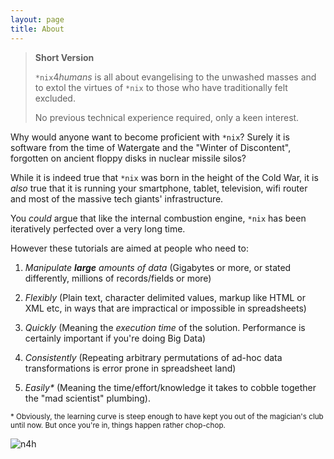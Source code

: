 ```yaml
---
layout: page
title: About
---
```


> **Short Version**
>
> `*nix`4*humans* is all about evangelising to the unwashed masses and to extol the virtues of `*nix` to those who have traditionally felt excluded.
> 
> No previous technical experience required, only a keen interest.

Why would anyone want to become proficient with `*nix`? Surely it is software from the time of Watergate and the "Winter of Discontent", forgotten on ancient floppy disks in nuclear missile silos?

While it is indeed true that `*nix` was born in the height of the Cold War, it is *also* true that it is running your smartphone, tablet, television, wifi router and most of the massive tech giants' infrastructure.

You *could* argue that like the internal combustion engine, `*nix` has been iteratively perfected over a very long time.

However these tutorials are aimed at people who need to:

1. *Manipulate **large** amounts of data* (Gigabytes or more, or stated differently, millions of records/fields or more)

2. *Flexibly* (Plain text, character delimited values, markup like HTML or XML etc, in ways that are impractical or impossible in spreadsheets)

3. *Quickly* (Meaning the *execution time* of the solution. Performance is certainly important if you're doing Big Data)

4. *Consistently* (Repeating arbitrary permutations of ad-hoc data transformations is error prone in spreadsheet land)

5. *Easily\** (Meaning the time/effort/knowledge it takes to cobble together the "mad scientist" plumbing).

<small>\* Obviously, the learning curve is steep enough to have kept you out of the magician's club until now. But once you're in, things happen rather chop-chop.</small>

<img src="{{ site.url }}/{{ site.baseurl }}/assets/n4h_design.svg" alt="n4h" class="design" />